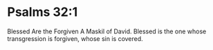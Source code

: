 # Psalms 32:1

Blessed Are the Forgiven A Maskil of David. Blessed is the one whose transgression is forgiven, whose sin is covered.
